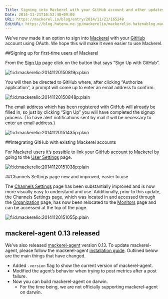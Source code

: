 ```yaml
---
Title: Signing into Mackerel with your GitHub account and other updates!
Date: 2014-11-21T16:52:48+09:00
URL: https://mackerel.io/blog/entry/2014/11/21/165248
EditURL: https://blog.hatena.ne.jp/mackerelio/mackerelio.hatenablog.mackerel.io/atom/entry/8454420450074668828
---
```


We’ve now made it an option to sign into [Mackerel] with your [GitHub] account using OAuth. We hope this will make it even easier to use Mackerel. 

##Signing up for first-time users of Mackerel

From the [Sign Up][signup] page click on the button that says “Sign Up with GitHub”.

<p><span itemscope itemtype="http://schema.org/Photograph"><img src="https://cdn-ak.f.st-hatena.com/images/fotolife/m/mackerelio/20141120/20141120150819.png" alt="f:id:mackerelio:20141120150819p:plain" title="f:id:mackerelio:20141120150819p:plain" class="hatena-fotolife" itemprop="image"></span></p>

You will then be directed to GitHub where, after clicking “Authorize application”, a prompt will come up to enter an email address to confirm.

<p><span itemscope itemtype="http://schema.org/Photograph"><img src="https://cdn-ak.f.st-hatena.com/images/fotolife/m/mackerelio/20141120/20141120150848.png" alt="f:id:mackerelio:20141120150848p:plain" title="f:id:mackerelio:20141120150848p:plain" class="hatena-fotolife" itemprop="image"></span></p>

The email address which has been registered with GitHub will already be filled in, so just by clicking “Sign Up” you will have completed the signup process. (To have alert notifications sent by mail it will be necessary to enter an email address.)

<p><span itemscope itemtype="http://schema.org/Photograph"><img src="https://cdn-ak.f.st-hatena.com/images/fotolife/m/mackerelio/20141120/20141120151435.png" alt="f:id:mackerelio:20141120151435p:plain" title="f:id:mackerelio:20141120151435p:plain" class="hatena-fotolife" itemprop="image"></span></p>

##Integrating GitHub with existing Mackerel accounts

For Mackerel users it’s possible to link your GitHub account to Mackerel by going to the [User Settings][user-settings] page.

<p><span itemscope itemtype="http://schema.org/Photograph"><img src="https://cdn-ak.f.st-hatena.com/images/fotolife/m/mackerelio/20141120/20141120151038.png" alt="f:id:mackerelio:20141120151038p:plain" title="f:id:mackerelio:20141120151038p:plain" class="hatena-fotolife" itemprop="image"></span></p>

[signup]: https://mackerel.io/signup
[user-settings]: https://mackerel.io/settings/user

##Channels Settings page new and improved, easier to use

The [Channels Settings][channels] page has been substantially improved and is now more visually easy to understand and use. Additionally, prior to this update, the Channels Settings page, which was located in and accessed through the [Organization][org] page, has now been relocated to the [Monitors] page and can be accessed at the top of the page.

<p><span itemscope itemtype="http://schema.org/Photograph"><img src="https://cdn-ak.f.st-hatena.com/images/fotolife/m/mackerelio/20141120/20141120151055.png" alt="f:id:mackerelio:20141120151055p:plain" title="f:id:mackerelio:20141120151055p:plain" class="hatena-fotolife" itemprop="image"></span></p>

## mackerel-agent 0.13 released

We’ve also released [mackerel-agent](https://github.com/mackerelio/mackerel-agent) version 0.13. To update mackerel-agent, please follow the mackerel-agent [installation guide](https://mackerel.io/docs/entry/howto/install-agent). Outlined below are the main things that have changed.

- Added `-version` flag to show the current version of mackerel-agent.
- Modified the agent’s behavior when trying to post metrics after a post failure.
- Now you can build mackerel-agent on darwin.
  - For the time being, we are not officially supporting mackerel-agent on darwin.

[org]: https://mackerel.io/my
[channels]: https://mackerel.io/my/channels
[monitors]: https://mackerel.io/my/monitors

[Mackerel]: https://mackerel.io/
[GitHub]: https://github.com/
